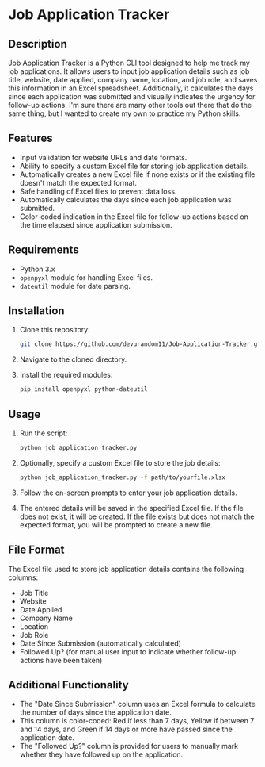 # Job Application Tracker

## Description

Job Application Tracker is a Python CLI tool designed to help me track my job applications. It allows users to input job application details such as job title, website, date applied, company name, location, and job role, and saves this information in an Excel spreadsheet. Additionally, it calculates the days since each application was submitted and visually indicates the urgency for follow-up actions. I'm sure there are many other tools out there that do the same thing, but I wanted to create my own to practice my Python skills.

## Features

- Input validation for website URLs and date formats.
- Ability to specify a custom Excel file for storing job application details.
- Automatically creates a new Excel file if none exists or if the existing file doesn't match the expected format.
- Safe handling of Excel files to prevent data loss.
- Automatically calculates the days since each job application was submitted.
- Color-coded indication in the Excel file for follow-up actions based on the time elapsed since application submission.

## Requirements

- Python 3.x
- `openpyxl` module for handling Excel files.
- `dateutil` module for date parsing.

## Installation

1. Clone this repository:

    ```bash
    git clone https://github.com/devurandom11/Job-Application-Tracker.git
    ```

2. Navigate to the cloned directory.

3. Install the required modules:

    ```bash
    pip install openpyxl python-dateutil
    ```

## Usage

1. Run the script:

    ```bash
    python job_application_tracker.py
    ```

2. Optionally, specify a custom Excel file to store the job details:

    ```bash
    python job_application_tracker.py -f path/to/yourfile.xlsx
    ```

3. Follow the on-screen prompts to enter your job application details.

4. The entered details will be saved in the specified Excel file. If the file does not exist, it will be created. If the file exists but does not match the expected format, you will be prompted to create a new file.

## File Format

The Excel file used to store job application details contains the following columns:

- Job Title
- Website
- Date Applied
- Company Name
- Location
- Job Role
- Date Since Submission (automatically calculated)
- Followed Up? (for manual user input to indicate whether follow-up actions have been taken)

## Additional Functionality

- The "Date Since Submission" column uses an Excel formula to calculate the number of days since the application date.
- This column is color-coded: Red if less than 7 days, Yellow if between 7 and 14 days, and Green if 14 days or more have passed since the application date.
- The "Followed Up?" column is provided for users to manually mark whether they have followed up on the application.
